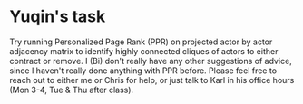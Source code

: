 # Yuqin's task

Try running Personalized Page Rank (PPR) on projected actor by actor adjacency matrix to identify highly connected cliques of actors to either contract or remove. I (Bi) don't really have any other suggestions of advice, since I haven't really done anything with PPR before. Please feel free to reach out to either me or Chris for help, or just talk to Karl in his office hours (Mon 3-4, Tue & Thu after class).
